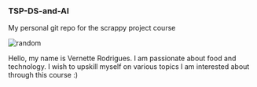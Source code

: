 ### TSP-DS-and-AI
My personal git repo for the scrappy project course

![random]((https://tenor.com/bk0HM.gif))

Hello, my name is Vernette Rodrigues. I am passionate about food and technology. I wish to upskill myself on various topics I am interested about through this course :)
